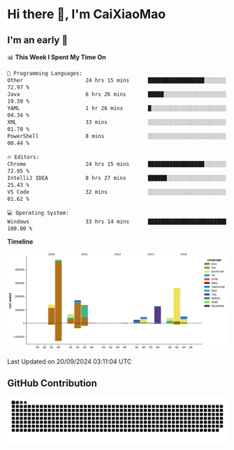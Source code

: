# Hi there 👋, I'm CaiXiaoMao

## I'm an early 🐤
<!--START_SECTION:waka-->
📊 **This Week I Spent My Time On** 

```text
💬 Programming Languages: 
Other                    24 hrs 15 mins      ██████████████████░░░░░░░   72.97 % 
Java                     6 hrs 26 mins       █████░░░░░░░░░░░░░░░░░░░░   19.39 % 
YAML                     1 hr 26 mins        █░░░░░░░░░░░░░░░░░░░░░░░░   04.34 % 
XML                      33 mins             ░░░░░░░░░░░░░░░░░░░░░░░░░   01.70 % 
PowerShell               8 mins              ░░░░░░░░░░░░░░░░░░░░░░░░░   00.44 % 

🔥 Editors: 
Chrome                   24 hrs 15 mins      ██████████████████░░░░░░░   72.95 % 
IntelliJ IDEA            8 hrs 27 mins       ██████░░░░░░░░░░░░░░░░░░░   25.43 % 
VS Code                  32 mins             ░░░░░░░░░░░░░░░░░░░░░░░░░   01.62 % 

💻 Operating System: 
Windows                  33 hrs 14 mins      █████████████████████████   100.00 % 
```

**Timeline**

![Lines of Code chart](https://raw.githubusercontent.com/caixiaomao/caixiaomao/main/assets/bar_graph.png)


 Last Updated on 20/09/2024 03:11:04 UTC
<!--END_SECTION:waka-->

## GitHub Contribution
<picture>
  <source media="(prefers-color-scheme: dark)" srcset="/dist/snake/github-contribution-grid-snake-dark.svg" />
  <source media="(prefers-color-scheme: light)" srcset="/dist/snake/github-contribution-grid-snake.svg" />
  <img alt="github contribution grid snake animation" src="/dist/snake/github-contribution-grid-snake.svg" />
</picture>
